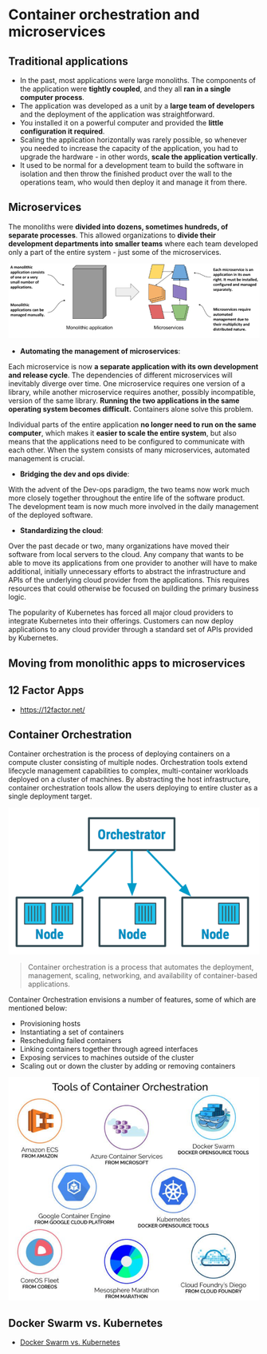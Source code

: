 # Container orchestration and microservices

## Traditional applications
- In the past, most applications were large monoliths. The components of the application were **tightly coupled**, and they all **ran in a single computer process**.
- The application was developed as a unit by a **large team of developers** and the deployment of the application was straightforward.
- You installed it on a powerful computer and provided the **little configuration it required**.
- Scaling the application horizontally was rarely possible, so whenever you needed to increase the capacity of the application, you had to upgrade the hardware - in other words, **scale the application vertically**.
- It used to be normal for a development team to build the software in isolation and then throw the finished product over the wall to the operations team, who would then deploy it and manage it from there.


## Microservices
The monoliths were **divided into dozens, sometimes hundreds, of separate processes**. This allowed organizations to **divide their development departments into smaller teams** where each team developed only a part of the entire system - just some of the microservices.

![Comparing monolithic applications with microservices](./images/img01.png)
<!-- Vir: https://livebook.manning.com/book/kubernetes-in-action-second-edition/chapter-1/v-14/17 -->

- **Automating the management of microservices**: 

Each microservice is now **a separate application with its own development and release cycle**. The dependencies of different microservices will inevitably diverge over time. One microservice requires one version of a library, while another microservice requires another, possibly incompatible, version of the same library. **Running the two applications in the same operating system becomes difficult.** Containers alone solve this problem.

Individual parts of the entire application **no longer need to run on the same computer**, which makes it **easier to scale the entire system**, but also means that the applications need to be configured to communicate with each other. When the system consists of many microservices, automated management is crucial.

- **Bridging the dev and ops divide**:

With the advent of the Dev-ops paradigm, the two teams now work much more closely together throughout the entire life of the software product. The development team is now much more involved in the daily management of the deployed software.

- **Standardizing the cloud**:

Over the past decade or two, many organizations have moved their software from local servers to the cloud. Any company that wants to be able to move its applications from one provider to another will have to make additional, initially unnecessary efforts to abstract the infrastructure and APIs of the underlying cloud provider from the applications. This requires resources that could otherwise be focused on building the primary business logic.

The popularity of Kubernetes has forced all major cloud providers to integrate Kubernetes into their offerings. Customers can now deploy applications to any cloud provider through a standard set of APIs provided by Kubernetes.


## Moving from monolithic apps to microservices


## 12 Factor Apps
- https://12factor.net/

## Container Orchestration
Container orchestration is the process of deploying containers on a compute cluster consisting of multiple nodes. Orchestration tools extend lifecycle management capabilities to complex, multi-container workloads deployed on a cluster of machines. By abstracting the host infrastructure, container orchestration tools allow the users deploying to entire cluster as a single deployment target.

![Container orchestration](./images/img03.png)
<!-- Vir: https://devopedia.org/container-orchestration -->

> Container orchestration is a process that automates the deployment, management, scaling, networking, and availability of container-based applications.

Container Orchestration envisions a number of features, some of which are mentioned below:
- Provisioning hosts
- Instantiating a set of containers
- Rescheduling failed containers
- Linking containers together through agreed interfaces
- Exposing services to machines outside of the cluster
- Scaling out or down the cluster by adding or removing containers

![Container orchestration tools](./images/img02.png)
<!-- Vir: https://devopedia.org/container-orchestration -->



## Docker Swarm vs. Kubernetes
- [Docker Swarm vs. Kubernetes](https://www.suse.com/c/rancher_blog/docker-swarm-vs-kubernetes/)




